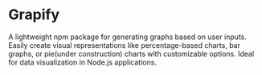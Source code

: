 # Grapify
A lightweight npm package for generating graphs based on user inputs. Easily create visual representations like percentage-based charts, bar graphs, or pie(under construction) charts with customizable options. Ideal for data visualization in Node.js applications.
